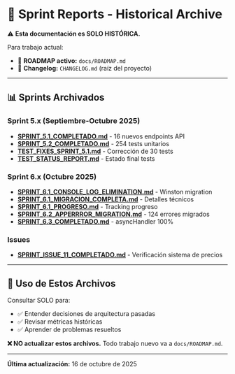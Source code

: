 # 📁 Sprint Reports - Historical Archive

⚠️ **Esta documentación es SOLO HISTÓRICA.**

Para trabajo actual:
- 📌 **ROADMAP activo:** `docs/ROADMAP.md`
- 📝 **Changelog:** `CHANGELOG.md` (raíz del proyecto)

---

## 📊 Sprints Archivados

### Sprint 5.x (Septiembre-Octubre 2025)

- **[SPRINT_5.1_COMPLETADO.md](SPRINT_5.1_COMPLETADO.md)** - 16 nuevos endpoints API
- **[SPRINT_5.2_COMPLETADO.md](SPRINT_5.2_COMPLETADO.md)** - 254 tests unitarios
- **[TEST_FIXES_SPRINT_5.1.md](TEST_FIXES_SPRINT_5.1.md)** - Corrección de 30 tests
- **[TEST_STATUS_REPORT.md](TEST_STATUS_REPORT.md)** - Estado final tests

### Sprint 6.x (Octubre 2025)

- **[SPRINT_6.1_CONSOLE_LOG_ELIMINATION.md](SPRINT_6.1_CONSOLE_LOG_ELIMINATION.md)** - Winston migration
- **[SPRINT_6.1_MIGRACION_COMPLETA.md](SPRINT_6.1_MIGRACION_COMPLETA.md)** - Detalles técnicos
- **[SPRINT_6.1_PROGRESO.md](SPRINT_6.1_PROGRESO.md)** - Tracking progreso
- **[SPRINT_6.2_APPERRROR_MIGRATION.md](SPRINT_6.2_APPERRROR_MIGRATION.md)** - 124 errores migrados
- **[SPRINT_6.3_COMPLETADO.md](SPRINT_6.3_COMPLETADO.md)** - asyncHandler 100%

### Issues

- **[SPRINT_ISSUE_11_COMPLETADO.md](SPRINT_ISSUE_11_COMPLETADO.md)** - Verificación sistema de precios

---

## 🎯 Uso de Estos Archivos

Consultar SOLO para:
- ✅ Entender decisiones de arquitectura pasadas
- ✅ Revisar métricas históricas
- ✅ Aprender de problemas resueltos

**❌ NO actualizar estos archivos.** Todo trabajo nuevo va a `docs/ROADMAP.md`.

---

**Última actualización:** 16 de octubre de 2025
